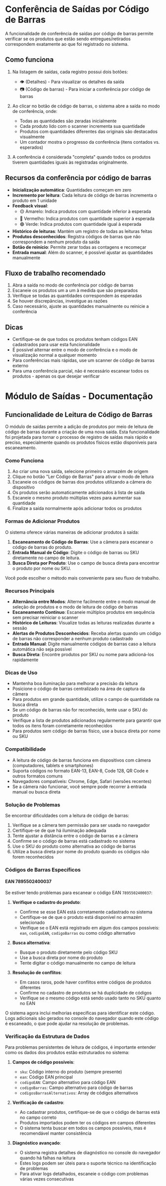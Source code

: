 # Conferência de Saídas por Código de Barras

A funcionalidade de conferência de saídas por código de barras permite verificar se os produtos que estão sendo entregues/retirados correspondem exatamente ao que foi registrado no sistema.

## Como funciona

1. Na listagem de saídas, cada registro possui dois botões:

   - 👁️ (Detalhes) - Para visualizar os detalhes da saída
   - 📷 (Código de barras) - Para iniciar a conferência por código de barras

2. Ao clicar no botão de código de barras, o sistema abre a saída no modo de conferência, onde:

   - Todas as quantidades são zeradas inicialmente
   - Cada produto lido com o scanner incrementa sua quantidade
   - Produtos com quantidades diferentes das originais são destacados visualmente
   - Um contador mostra o progresso da conferência (itens contados vs. esperados)

3. A conferência é considerada "completa" quando todos os produtos tiverem quantidades iguais às registradas originalmente.

## Recursos da conferência por código de barras

- **Inicialização automática**: Quantidades começam em zero
- **Incremento por leitura**: Cada leitura de código de barras incrementa o produto em 1 unidade
- **Feedback visual**:
  - 🟡 Amarelo: Indica produtos com quantidade inferior à esperada
  - 🔴 Vermelho: Indica produtos com quantidade superior à esperada
  - 🟢 Verde: Indica produtos com quantidade igual à esperada
- **Histórico de leituras**: Mantém um registro de todas as leituras feitas
- **Produtos desconhecidos**: Registra códigos de barras que não correspondem a nenhum produto da saída
- **Botão de reinício**: Permite zerar todas as contagens e recomeçar
- **Entrada manual**: Além do scanner, é possível ajustar as quantidades manualmente

## Fluxo de trabalho recomendado

1. Abra a saída no modo de conferência por código de barras
2. Escaneie os produtos um a um à medida que são preparados
3. Verifique se todas as quantidades correspondem às esperadas
4. Se houver discrepâncias, investigue as razões
5. Caso necessário, ajuste as quantidades manualmente ou reinicie a conferência

## Dicas

- Certifique-se de que todos os produtos tenham códigos EAN cadastrados para usar esta funcionalidade
- É possível alternar entre o modo de conferência e o modo de visualização normal a qualquer momento
- Para conferências mais rápidas, use um scanner de código de barras externo
- Para uma conferência parcial, não é necessário escanear todos os produtos - apenas os que desejar verificar

# Módulo de Saídas - Documentação

## Funcionalidade de Leitura de Código de Barras

O módulo de saídas permite a adição de produtos por meio de leitura de código de barras durante a criação de uma nova saída. Esta funcionalidade foi projetada para tornar o processo de registro de saídas mais rápido e preciso, especialmente quando os produtos físicos estão disponíveis para escaneamento.

### Como Funciona

1. Ao criar uma nova saída, selecione primeiro o armazém de origem
2. Clique no botão "Ler Código de Barras" para ativar o modo de leitura
3. Escaneie os códigos de barras dos produtos utilizando a câmera do dispositivo
4. Os produtos serão automaticamente adicionados à lista de saída
5. Escaneie o mesmo produto múltiplas vezes para aumentar sua quantidade
6. Finalize a saída normalmente após adicionar todos os produtos

### Formas de Adicionar Produtos

O sistema oferece várias maneiras de adicionar produtos à saída:

1. **Escaneamento de Código de Barras**: Use a câmera para escanear o código de barras do produto.
2. **Entrada Manual de Código**: Digite o código de barras ou SKU diretamente no campo de leitura.
3. **Busca Direta por Produto**: Use o campo de busca direta para encontrar o produto por nome ou SKU.

Você pode escolher o método mais conveniente para seu fluxo de trabalho.

### Recursos Principais

- **Alternância entre Modos**: Alterne facilmente entre o modo manual de seleção de produtos e o modo de leitura de código de barras
- **Escaneamento Contínuo**: Escaneie múltiplos produtos em sequência sem precisar reiniciar o scanner
- **Histórico de Leituras**: Visualize todas as leituras realizadas durante a sessão
- **Alertas de Produtos Desconhecidos**: Receba alertas quando um código de barras não corresponder a nenhum produto cadastrado
- **Entrada Manual**: Digite manualmente códigos de barras caso a leitura automática não seja possível
- **Busca Direta**: Encontre produtos por SKU ou nome para adicioná-los rapidamente

### Dicas de Uso

- Mantenha boa iluminação para melhorar a precisão da leitura
- Posicione o código de barras centralizado na área de captura da câmera
- Para produtos em grande quantidade, utilize o campo de quantidade na busca direta
- Se um código de barras não for reconhecido, tente usar o SKU do produto
- Verifique a lista de produtos adicionados regularmente para garantir que todos os itens foram corretamente reconhecidos
- Para produtos sem código de barras físico, use a busca direta por nome ou SKU

### Compatibilidade

- A leitura de código de barras funciona em dispositivos com câmera (computadores, tablets e smartphones)
- Suporta códigos no formato EAN-13, EAN-8, Code 128, QR Code e outros formatos comuns
- Navegadores compatíveis: Chrome, Edge, Safari (versões recentes)
- Se a câmera não funcionar, você sempre pode recorrer à entrada manual ou busca direta

### Solução de Problemas

Se encontrar dificuldades com a leitura de código de barras:

1. Verifique se a câmera tem permissão para ser usada no navegador
2. Certifique-se de que há iluminação adequada
3. Tente ajustar a distância entre o código de barras e a câmera
4. Confirme se o código de barras está cadastrado no sistema
5. Use o SKU do produto como alternativa ao código de barras
6. Utilize a busca direta por nome do produto quando os códigos não forem reconhecidos

### Códigos de Barras Específicos

#### EAN 7895502400037

Se estiver tendo problemas para escanear o código EAN `7895502400037`:

1. **Verifique o cadastro do produto**:

   - Confirme se esse EAN está corretamente cadastrado no sistema
   - Certifique-se de que o produto está disponível no armazém selecionado
   - Verifique se o EAN está registrado em algum dos campos possíveis: `ean`, `codigoEAN`, `codigoBarras` ou como código alternativo

2. **Busca alternativa**:

   - Busque o produto diretamente pelo código SKU
   - Use a busca direta por nome do produto
   - Tente digitar o código manualmente no campo de leitura

3. **Resolução de conflitos**:
   - Em casos raros, pode haver conflitos entre códigos de produtos diferentes
   - Confirme no cadastro de produtos se há duplicidade de códigos
   - Verifique se o mesmo código está sendo usado tanto no SKU quanto no EAN

O sistema agora inclui melhorias específicas para identificar este código. Logs adicionais são gerados no console do navegador quando este código é escaneado, o que pode ajudar na resolução de problemas.

### Verificação da Estrutura de Dados

Para problemas persistentes de leitura de códigos, é importante entender como os dados dos produtos estão estruturados no sistema:

1. **Campos de código possíveis**:

   - `sku`: Código interno do produto (sempre presente)
   - `ean`: Código EAN principal
   - `codigoEAN`: Campo alternativo para código EAN
   - `codigoBarras`: Campo alternativo para código de barras
   - `codigosBarrasAlternativos`: Array de códigos alternativos

2. **Verificação de cadastro**:

   - Ao cadastrar produtos, certifique-se de que o código de barras está no campo correto
   - Produtos importados podem ter os códigos em campos diferentes
   - O sistema tenta buscar em todos os campos possíveis, mas é recomendável manter consistência

3. **Diagnóstico avançado**:
   - O sistema registra detalhes de diagnóstico no console do navegador quando há falhas na leitura
   - Estes logs podem ser úteis para o suporte técnico na identificação de problemas
   - Para ativar logs detalhados, escaneie o código com problemas várias vezes consecutivas
